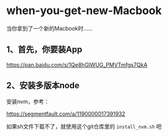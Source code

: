 # when-you-get-new-Macbook
当你拿到了一个新的Macbook时……

## 1、首先，你要装App

https://pan.baidu.com/s/1Qe8hGIWUG_PMVTmfgs7QkA

## 2、安装多版本node

安装nvm，参考：

https://segmentfault.com/a/1190000017391932

如果sh文件下载不了，就使用这个git仓库里的 ``install_nvm.sh`` 吧